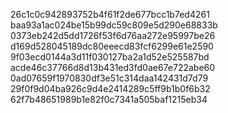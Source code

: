 26c1c0c942893752b4f61f2de677bcc1b7ed4261
baa93a1ac024be15b99dc59c809e5d290e68833b
0373eb242d5dd1726f53f6d76aa272e95997be26
d169d528045189dc80eeecd83fcf6299e61e2590
9f03ecd0144a3d11f030127ba2a1d52e525587bd
acde46c37766d8d13b431ed3fd0ae67e722abe60
0ad07659f1970830df3e51c314daa142431d7d79
29f0f9d04ba926c9d4e2414289c5ff9b1b0f6b32
62f7b48651989b1e82f0c7341a505baf1215eb34
